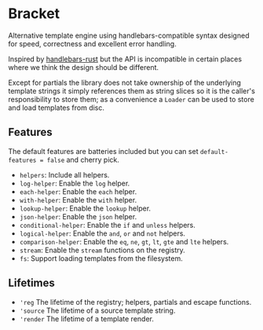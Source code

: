 # Bracket

Alternative template engine using handlebars-compatible syntax designed for speed, correctness and excellent error handling.

Inspired by [handlebars-rust][] but the API is incompatible in certain places where we think the design should be different. 

Except for partials the library does not take ownership of the underlying template strings it simply references them as string slices so it is the caller's responsibility to store them; as a convenience a `Loader` can be used to store and load templates from disc.

## Features

The default features are batteries included but you can set `default-features = false` and cherry pick.

* `helpers`: Include all helpers.
* `log-helper`: Enable the `log` helper.
* `each-helper`: Enable the `each` helper.
* `with-helper`: Enable the `with` helper.
* `lookup-helper`: Enable the `lookup` helper.
* `json-helper`: Enable the `json` helper.
* `conditional-helper`: Enable the `if` and `unless` helpers.
* `logical-helper`: Enable the `and`, `or` and `not` helpers.
* `comparison-helper`: Enable the `eq`, `ne`, `gt`, `lt`, `gte` and `lte` helpers.
* `stream`: Enable the `stream` functions on the registry.
* `fs`: Support loading templates from the filesystem.

## Lifetimes

* `'reg` The lifetime of the registry; helpers, partials and escape functions.
* `'source` The lifetime of a source template string.
* `'render` The lifetime of a template render.

[handlebars-rust]: https://github.com/sunng87/handlebars-rust/

